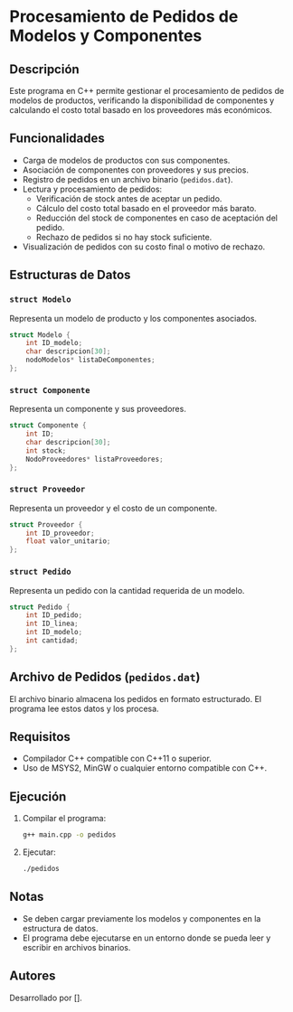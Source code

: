 # Procesamiento de Pedidos de Modelos y Componentes

## Descripción
Este programa en C++ permite gestionar el procesamiento de pedidos de modelos de productos, verificando la disponibilidad de componentes y calculando el costo total basado en los proveedores más económicos.

## Funcionalidades
- Carga de modelos de productos con sus componentes.
- Asociación de componentes con proveedores y sus precios.
- Registro de pedidos en un archivo binario (`pedidos.dat`).
- Lectura y procesamiento de pedidos:
  - Verificación de stock antes de aceptar un pedido.
  - Cálculo del costo total basado en el proveedor más barato.
  - Reducción del stock de componentes en caso de aceptación del pedido.
  - Rechazo de pedidos si no hay stock suficiente.
- Visualización de pedidos con su costo final o motivo de rechazo.

## Estructuras de Datos
### `struct Modelo`
Representa un modelo de producto y los componentes asociados.
```cpp
struct Modelo {
    int ID_modelo;
    char descripcion[30];
    nodoModelos* listaDeComponentes;
};
```

### `struct Componente`
Representa un componente y sus proveedores.
```cpp
struct Componente {
    int ID;
    char descripcion[30];
    int stock;
    NodoProveedores* listaProveedores;
};
```

### `struct Proveedor`
Representa un proveedor y el costo de un componente.
```cpp
struct Proveedor {
    int ID_proveedor;
    float valor_unitario;
};
```

### `struct Pedido`
Representa un pedido con la cantidad requerida de un modelo.
```cpp
struct Pedido {
    int ID_pedido;
    int ID_linea;
    int ID_modelo;
    int cantidad;
};
```

## Archivo de Pedidos (`pedidos.dat`)
El archivo binario almacena los pedidos en formato estructurado. El programa lee estos datos y los procesa.

## Requisitos
- Compilador C++ compatible con C++11 o superior.
- Uso de MSYS2, MinGW o cualquier entorno compatible con C++.

## Ejecución
1. Compilar el programa:
   ```sh
   g++ main.cpp -o pedidos
   ```
2. Ejecutar:
   ```sh
   ./pedidos
   ```

## Notas
- Se deben cargar previamente los modelos y componentes en la estructura de datos.
- El programa debe ejecutarse en un entorno donde se pueda leer y escribir en archivos binarios.

## Autores
Desarrollado por [].
